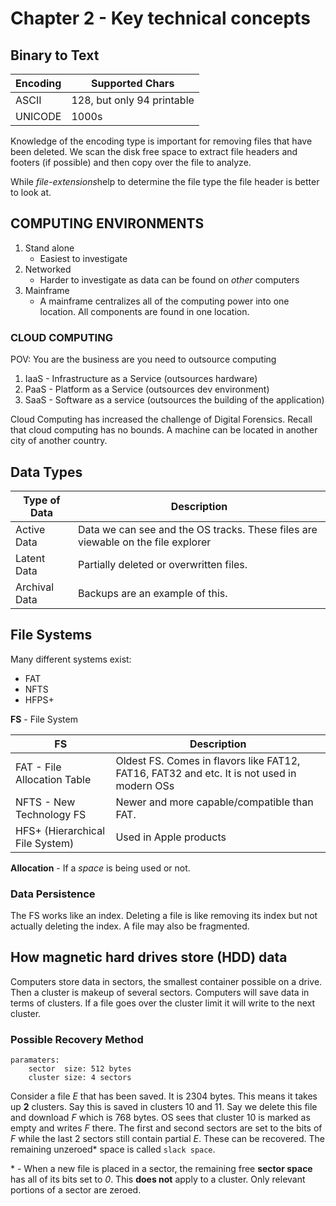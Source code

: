 # Chapter 2 - Key technical concepts

## Binary to Text

| Encoding | Supported Chars            |
| -------- | -------------------------- |
| ASCII    | 128, but only 94 printable |
| UNICODE  | 1000s                      |

Knowledge of the encoding type is important for removing files that have been deleted. We scan the disk free space to extract file headers and footers (if possible) and then copy over the file to analyze. 

While *file-extensions*help to determine the file type the file header is better to look at. 

## COMPUTING ENVIRONMENTS

1. Stand alone
	+ Easiest to investigate
2. Networked
	+ Harder to investigate as data can be found on *other* computers
3. Mainframe
	+ A mainframe centralizes all of the computing power into one location. All components are found in one location. 

### CLOUD COMPUTING

POV: You are the business are you need to outsource computing 

1. IaaS - Infrastructure as a Service (outsources hardware)
2. PaaS - Platform as a Service (outsources dev environment)
3. SaaS - Software as a service (outsources the building of the application)

Cloud Computing has increased the challenge of Digital Forensics. Recall that cloud computing has no bounds. A machine can be located in another city of another country. 

## Data Types

| Type of Data  | Description                                                                      |
| ------------- | -------------------------------------------------------------------------------- |
| Active Data   | Data we can see and the OS tracks. These files are viewable on the file explorer |
| Latent Data   | Partially deleted or overwritten files.                                                  |
| Archival Data | Backups are an example of this.                                                                                 |

## File Systems
Many different systems exist:
+	FAT
+	NFTS
+	HFPS+

**FS** - File System

| FS                              | Description                                                                                |
| ------------------------------- | ------------------------------------------------------------------------------------------ |
| FAT - File Allocation Table     | Oldest FS. Comes in flavors like FAT12, FAT16, FAT32 and etc. It is not used in modern OSs |
| NFTS - New Technology FS        | Newer and more capable/compatible than FAT.                                                |
| HFS+ (Hierarchical File System) | Used in Apple products                                                                     |

**Allocation** - If a *space* is being used or not.

### Data Persistence
The FS works like an index. Deleting a file is like removing its index but not actually deleting the index. A file may also be fragmented. 

## How magnetic hard drives store (HDD) data
Computers store data in sectors, the smallest container possible on a drive. Then a cluster is makeup of several sectors. Computers will save data in terms of clusters. If a file goes over the cluster limit it will write to the next cluster. 

### Possible Recovery Method
```text
paramaters:
	sector  size: 512 bytes
	cluster size: 4 sectors
```

Consider a file $E$ that has been saved. It is $2304$ bytes. This means it takes up **2** clusters. Say this is saved in clusters 10 and 11. Say we delete this file and download $F$ which is $768$ bytes. OS sees that cluster 10 is marked as empty and writes $F$ there. The first and second sectors are set to the bits of $F$ while the last 2 sectors still contain partial $E$. These can be recovered. The remaining unzeroed\* space is called `slack space`. 

\* - When a new file is placed in a sector, the remaining free **sector space** has all of its bits set to *0*. This **does not** apply to a cluster. Only relevant portions of a sector are zeroed.  